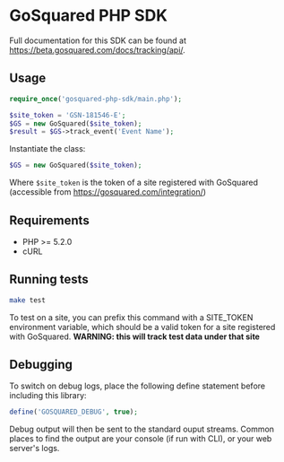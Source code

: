 # GoSquared PHP SDK

Full documentation for this SDK can be found at https://beta.gosquared.com/docs/tracking/api/.

## Usage
```php
require_once('gosquared-php-sdk/main.php');

$site_token = 'GSN-181546-E';
$GS = new GoSquared($site_token);
$result = $GS->track_event('Event Name');
```

Instantiate the class:
```php
$GS = new GoSquared($site_token);
```

Where `$site_token` is the token of a site registered with GoSquared (accessible from https://gosquared.com/integration/)

## Requirements
* PHP >= 5.2.0
* cURL

## Running tests
```bash
make test
```
	
To test on a site, you can prefix this command with a SITE_TOKEN environment variable, which should be a valid token for a site registered with GoSquared. **WARNING: this will track test data under that site**

## Debugging
To switch on debug logs, place the following define statement before including this library:

```php
define('GOSQUARED_DEBUG', true);
```

Debug output will then be sent to the standard ouput streams. Common places to find the output are your console (if run with CLI), or your web server's logs.
